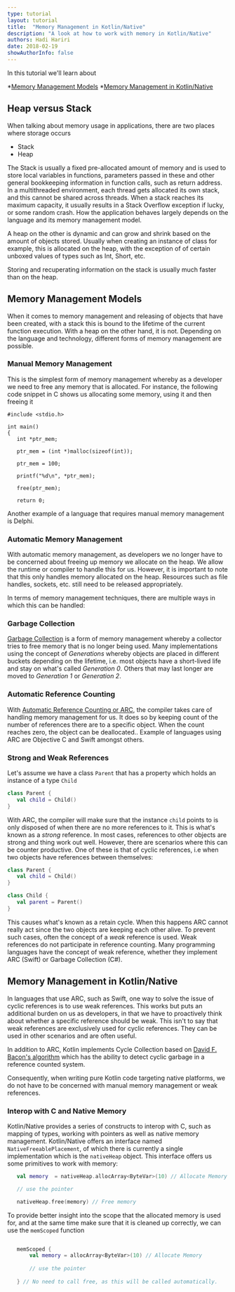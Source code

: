 ```yaml
---
type: tutorial
layout: tutorial
title:  "Memory Management in Kotlin/Native"
description: "A look at how to work with memory in Kotlin/Native"
authors: Hadi Hariri 
date: 2018-02-19
showAuthorInfo: false
---
```




In this tutorial we'll learn about

*[Memory Management Models](#memory-management-models)
*[Memory Management in Kotlin/Native](#memory-management-in-kotlin/native)


## Heap versus Stack

When talking about memory usage in applications, there are two places where storage occurs

* Stack
* Heap

The Stack is usually a fixed pre-allocated amount of memory and is used to store local variables in functions, parameters passed in these and other general bookkeeping information in function calls, such as return address.
In a multithreaded environment, each thread gets allocated its own stack, and this cannot be shared across threads. When a stack reaches its maximum capacity, it usually results in a Stack Overflow exception if lucky, or some random crash. How the application behaves largely depends on the language and its memory management model.

A heap on the other is dynamic and can grow and shrink based on the amount of objects stored. Usually when creating an instance of class for example, this is allocated on the heap, with the exception of of certain unboxed values of types such as Int, Short, etc.

Storing and recuperating information on the stack is usually much faster than on the heap.

## Memory Management Models

When it comes to memory management and releasing of objects that have been created, with a stack this is bound to the lifetime of the current function execution. With a heap on the other hand, it is not. Depending on the language and technology, different forms of memory management are possible.

### Manual Memory Management

This is the simplest form of memory management whereby as a developer we need to free any memory that is allocated. For instance, the following code snippet in C shows us allocating some
memory, using it and then freeing it


```
#include <stdio.h>

int main()
{
   int *ptr_mem;
  
   ptr_mem = (int *)malloc(sizeof(int));
  
   ptr_mem = 100;
  
   printf("%d\n", *ptr_mem);
  
   free(ptr_mem);
  
   return 0;
```

Another example of a language that requires manual memory management is Delphi.

### Automatic Memory Management

With automatic memory management, as developers we no longer have to be concerned about freeing up memory we allocate on the heap. We allow the runtime or compiler to handle this for us. However, it is important to note that this
only handles memory allocated on the heap. Resources such as file handles, sockets, etc. still need to be released appropriately.

In terms of memory management techniques, there are multiple ways in which this can be handled:

### Garbage Collection

[Garbage Collection](https://en.wikipedia.org/wiki/Garbage_collection_(computer_science)) is a form of memory management whereby a collector tries to free memory that is no longer being used. Many implementations using the concept of
*Generations* whereby objects are placed in different buckets depending on the lifetime, i.e. most objects have a short-lived life and stay on what's called *Generation 0*. Others that may last longer
are moved to *Generation 1* or *Generation 2*.

### Automatic Reference Counting

With [Automatic Reference Counting or ARC](https://en.wikipedia.org/wiki/Automatic_Reference_Counting), the compiler takes care of handling memory management for us. It does so by keeping count of the number of references there are to a specific object. When the count reaches zero, the object can be deallocated..
Example of languages using ARC are Objective C and Swift amongst others.

### Strong and Weak References

Let's assume we have a class `Parent` that has a property which holds an instance of a type `Child`


```kotlin
class Parent {
   val child = Child()
}
```

With ARC, the compiler will make sure that the instance `child` points to is only disposed of when there are no more references to it. This is what's known as a *strong* reference. In most cases, references to other objects are strong and thing work out well. However, there are scenarios where
this can be counter productive. One of these is that of cyclic references, i.e when two objects have references between themselves:

```kotlin
class Parent {
   val child = Child()
}

class Child {
   val parent = Parent()
}
```

This causes what's known as a retain cycle. When this happens ARC cannot really act since the two objects are keeping each other alive. To prevent such cases, often the concept of a *weak* reference is used. Weak references do not participate in reference counting. Many programming languages have the
concept of weak reference, whether they implement ARC (Swift) or Garbage Collection (C#).


## Memory Management in Kotlin/Native

In languages that use ARC, such as Swift, one way to solve the issue of cyclic references is to use weak references. This works but puts an additional burden on us as developers, in that we have to
proactively think about whether a specific reference should be weak. This isn't to say that weak references are exclusively used for cyclic references. They can be used in other scenarios and are often useful. 

In addition to ARC, Kotlin implements Cycle Collection based on [David F. Bacon's algorithm](https://researcher.watson.ibm.com/researcher/files/us-bacon/Bacon03Pure.pdf) which
has the ability to detect cyclic garbage in a reference counted system.

Consequently, when writing pure Kotlin code targeting native platforms, we do not have to be concerned with manual memory management or weak references. 

### Interop with C and Native Memory

Kotlin/Native provides a series of constructs to interop with C, such as mapping of types, working with pointers as well as native memory management. Kotlin/Native offers an interface named
`NativeFreeablePlacement`, of which there is currently a single implementation which is the `nativeHeap` object. This interface offers us some primitives to work with memory:


```kotlin
   val memory  = nativeHeap.allocArray<ByteVar>(10) // Allocate Memory

   // use the pointer

   nativeHeap.free(memory) // Free memory
```

To provide better insight into the scope that the allocated memory is used for, and at the same time make sure that it is cleaned up correctly, we can use the `memScoped` function

```kotlin

   memScoped {
       val memory = allocArray<ByteVar>(10) // Allocate Memory
   
       // use the pointer
   
   } // No need to call free, as this will be called automatically.

```
